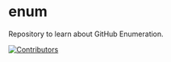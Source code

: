 # enum
Repository to learn about GitHub Enumeration.

















































































































































































































































































































[![Contributors](https://img.shields.io/badge/Contributors-3-brightgreen)](https://github.com/EurydiceCorp/enum/graphs/contributors)
